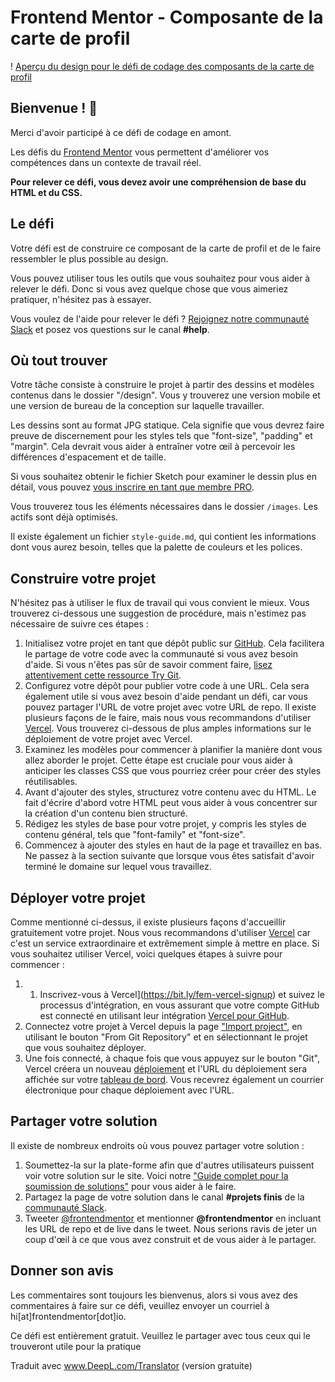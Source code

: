 # Frontend Mentor - Composante de la carte de profil

! [Aperçu du design pour le défi de codage des composants de la carte de profil](./design/desktop-preview.jpg)

## Bienvenue ! 👋

Merci d'avoir participé à ce défi de codage en amont.

Les défis du [Frontend Mentor](https://www.frontendmentor.io) vous permettent d'améliorer vos compétences dans un contexte de travail réel.

**Pour relever ce défi, vous devez avoir une compréhension de base du HTML et du CSS.**
## Le défi

Votre défi est de construire ce composant de la carte de profil et de le faire ressembler le plus possible au design.

Vous pouvez utiliser tous les outils que vous souhaitez pour vous aider à relever le défi. Donc si vous avez quelque chose que vous aimeriez pratiquer, n'hésitez pas à essayer.

Vous voulez de l'aide pour relever le défi ? [Rejoignez notre communauté Slack](https://www.frontendmentor.io/slack) et posez vos questions sur le canal **#help**.

## Où tout trouver

Votre tâche consiste à construire le projet à partir des dessins et modèles contenus dans le dossier "/design". Vous y trouverez une version mobile et une version de bureau de la conception sur laquelle travailler. 

Les dessins sont au format JPG statique. Cela signifie que vous devrez faire preuve de discernement pour les styles tels que "font-size", "padding" et "margin". Cela devrait vous aider à entraîner votre œil à percevoir les différences d'espacement et de taille.

Si vous souhaitez obtenir le fichier Sketch pour examiner le dessin plus en détail, vous pouvez [vous inscrire en tant que membre PRO](https://www.frontendmentor.io/pro).

Vous trouverez tous les éléments nécessaires dans le dossier `/images`. Les actifs sont déjà optimisés.

Il existe également un fichier `style-guide.md`, qui contient les informations dont vous aurez besoin, telles que la palette de couleurs et les polices.

## Construire votre projet

N'hésitez pas à utiliser le flux de travail qui vous convient le mieux. Vous trouverez ci-dessous une suggestion de procédure, mais n'estimez pas nécessaire de suivre ces étapes :

1. Initialisez votre projet en tant que dépôt public sur [GitHub](https://github.com/). Cela facilitera le partage de votre code avec la communauté si vous avez besoin d'aide. Si vous n'êtes pas sûr de savoir comment faire, [lisez attentivement cette ressource Try Git](https://try.github.io/).
2. Configurez votre dépôt pour publier votre code à une URL. Cela sera également utile si vous avez besoin d'aide pendant un défi, car vous pouvez partager l'URL de votre projet avec votre URL de repo. Il existe plusieurs façons de le faire, mais nous vous recommandons d'utiliser [Vercel](https://bit.ly/fem-vercel). Vous trouverez ci-dessous de plus amples informations sur le déploiement de votre projet avec Vercel.
3. Examinez les modèles pour commencer à planifier la manière dont vous allez aborder le projet. Cette étape est cruciale pour vous aider à anticiper les classes CSS que vous pourriez créer pour créer des styles réutilisables.
4. Avant d'ajouter des styles, structurez votre contenu avec du HTML. Le fait d'écrire d'abord votre HTML peut vous aider à vous concentrer sur la création d'un contenu bien structuré.
5. Rédigez les styles de base pour votre projet, y compris les styles de contenu général, tels que "font-family" et "font-size".
6. Commencez à ajouter des styles en haut de la page et travaillez en bas. Ne passez à la section suivante que lorsque vous êtes satisfait d'avoir terminé le domaine sur lequel vous travaillez.

## Déployer votre projet

Comme mentionné ci-dessus, il existe plusieurs façons d'accueillir gratuitement votre projet. Nous vous recommandons d'utiliser [Vercel](https://bit.ly/fem-vercel) car c'est un service extraordinaire et extrêmement simple à mettre en place. Si vous souhaitez utiliser Vercel, voici quelques étapes à suivre pour commencer :

1. 1. Inscrivez-vous à Vercel](https://bit.ly/fem-vercel-signup) et suivez le processus d'intégration, en vous assurant que votre compte GitHub est connecté en utilisant leur intégration [Vercel pour GitHub](https://vercel.com/docs/v2/git-integrations/vercel-for-github).
2. Connectez votre projet à Vercel depuis la page ["Import project"](https://vercel.com/import), en utilisant le bouton "From Git Repository" et en sélectionnant le projet que vous souhaitez déployer.
3. Une fois connecté, à chaque fois que vous appuyez sur le bouton "Git", Vercel créera un nouveau [déploiement](https://vercel.com/docs/v2/platform/deployments) et l'URL du déploiement sera affichée sur votre [tableau de bord](https://vercel.com/dashboard). Vous recevrez également un courrier électronique pour chaque déploiement avec l'URL.

## Partager votre solution

Il existe de nombreux endroits où vous pouvez partager votre solution :

1. Soumettez-la sur la plate-forme afin que d'autres utilisateurs puissent voir votre solution sur le site. Voici notre ["Guide complet pour la soumission de solutions"](https://medium.com/frontend-mentor/a-complete-guide-to-submitting-solutions-on-frontend-mentor-ac6384162248) pour vous aider à le faire.
2. Partagez la page de votre solution dans le canal **#projets finis** de la [communauté Slack](https://www.frontendmentor.io/slack).
3. Tweeter [@frontendmentor](https://twitter.com/frontendmentor) et mentionner **@frontendmentor** en incluant les URL de repo et de live dans le tweet. Nous serions ravis de jeter un coup d'œil à ce que vous avez construit et de vous aider à le partager.

## Donner son avis

Les commentaires sont toujours les bienvenus, alors si vous avez des commentaires à faire sur ce défi, veuillez envoyer un courriel à hi[at]frontendmentor[dot]io.

Ce défi est entièrement gratuit. Veuillez le partager avec tous ceux qui le trouveront utile pour la pratique

Traduit avec www.DeepL.com/Translator (version gratuite)